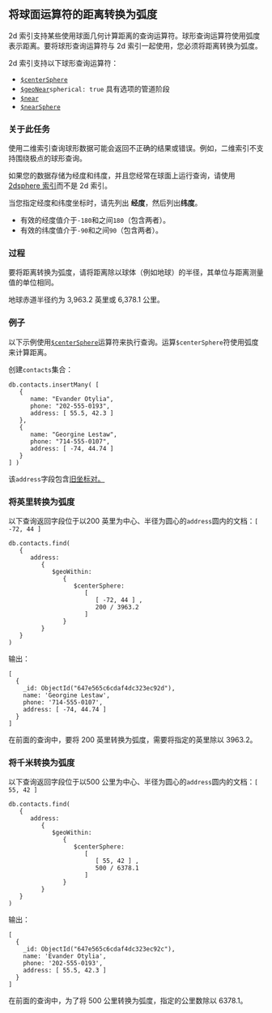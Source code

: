 ## 将球面运算符的距离转换为弧度

2d 索引支持某些使用球面几何计算距离的查询运算符。球形查询运算符使用弧度表示距离。要将球形查询运算符与 2d 索引一起使用，您必须将距离转换为弧度。

2d 索引支持以下球形查询运算符：

- [`$centerSphere`](https://www.mongodb.com/docs/v7.0/reference/operator/query/centerSphere/#mongodb-query-op.-centerSphere)
- [`$geoNear`](https://www.mongodb.com/docs/v7.0/reference/operator/aggregation/geoNear/#mongodb-pipeline-pipe.-geoNear)`spherical: true` 具有选项的管道阶段
- [`$near`](https://www.mongodb.com/docs/v7.0/reference/operator/query/near/#mongodb-query-op.-near)
- [`$nearSphere`](https://www.mongodb.com/docs/v7.0/reference/operator/query/nearSphere/#mongodb-query-op.-nearSphere)

### 关于此任务

使用二维索引查询球形数据可能会返回不正确的结果或错误。例如，二维索引不支持围绕极点的球形查询。

如果您的数据存储为经度和纬度，并且您经常在球面上运行查询，请使用[2dsphere 索引](https://www.mongodb.com/docs/v7.0/core/indexes/index-types/geospatial/2dsphere/#std-label-2dsphere-index)而不是 2d 索引。

当您指定经度和纬度坐标时，请先列出 **经度**，然后列出**纬度**。

- 有效的经度值介于`-180`和之间`180`（包含两者）。
- 有效的纬度值介于`-90`和之间`90`（包含两者）。

### 过程

要将距离转换为弧度，请将距离除以球体（例如地球）的半径，其单位与距离测量值的单位相同。

地球赤道半径约为 3,963.2 英里或 6,378.1 公里。

### 例子

以下示例使用[`$centerSphere`](https://www.mongodb.com/docs/v7.0/reference/operator/query/centerSphere/#mongodb-query-op.-centerSphere)运算符来执行查询。运算`$centerSphere`符使用弧度来计算距离。

创建`contacts`集合：

```
db.contacts.insertMany( [
   {
      name: "Evander Otylia",
      phone: "202-555-0193",
      address: [ 55.5, 42.3 ]
   },
   {
      name: "Georgine Lestaw",
      phone: "714-555-0107",
      address: [ -74, 44.74 ]
   }
] )
```

该`address`字段包含[旧坐标对。](https://www.mongodb.com/docs/v7.0/geospatial-queries/#std-label-geospatial-legacy)

### 将英里转换为弧度

以下查询返回字段位于以200 英里为中心、半径为圆心的`address`圆内的文档：`[ -72, 44 ]`

```
db.contacts.find(
   {
      address:
         {
            $geoWithin:
               {
                  $centerSphere:
                     [
                        [ -72, 44 ] ,
                        200 / 3963.2
                     ]
               }
         }
   }
)
```

输出：

```
[
  {
    _id: ObjectId("647e565c6cdaf4dc323ec92d"),
    name: 'Georgine Lestaw',
    phone: '714-555-0107',
    address: [ -74, 44.74 ]
  }
]
```

在前面的查询中，要将 200 英里转换为弧度，需要将指定的英里除以 3963.2。

### 将千米转换为弧度

以下查询返回字段位于以500 公里为中心、半径为圆心的`address`圆内的文档：`[ 55, 42 ]`

```
db.contacts.find(
   {
      address:
         {
            $geoWithin:
               {
                  $centerSphere:
                     [
                        [ 55, 42 ] ,
                        500 / 6378.1
                     ]
               }
         }
   }
)
```

输出：

```
[
  {
    _id: ObjectId("647e565c6cdaf4dc323ec92c"),
    name: 'Evander Otylia',
    phone: '202-555-0193',
    address: [ 55.5, 42.3 ]
  }
]
```

在前面的查询中，为了将 500 公里转换为弧度，指定的公里数除以 6378.1。

